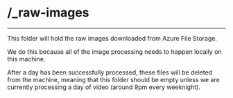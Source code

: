 # /_raw-images
---

This folder will hold the raw images downloaded from Azure File Storage.

We do this because all of the image processing needs to happen locally on this machine.

After a day has been successfully processed, these files will be deleted from the machine, meaning that this folder should be empty unless we are currently processing a day of video (around 9pm every weeknight).